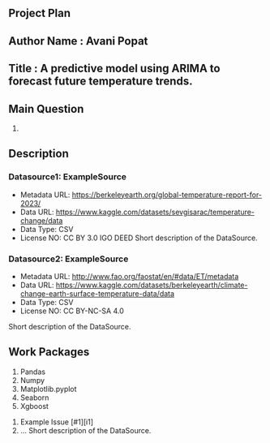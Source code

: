 ## Project Plan
## Author Name : Avani Popat
## Title : A predictive model using ARIMA to forecast future temperature trends.


## Main Question

<!-- Think about one main question you want to answer based on the data. -->
1. 

## Description


### Datasource1: ExampleSource
* Metadata URL: https://berkeleyearth.org/global-temperature-report-for-2023/
* Data URL: https://www.kaggle.com/datasets/sevgisarac/temperature-change/data
* Data Type: CSV
* License NO: CC BY 3.0 IGO DEED
Short description of the DataSource.
### Datasource2: ExampleSource
* Metadata URL: http://www.fao.org/faostat/en/#data/ET/metadata
* Data URL: https://www.kaggle.com/datasets/berkeleyearth/climate-change-earth-surface-temperature-data/data
* Data Type: CSV
* License NO: CC BY-NC-SA 4.0

Short description of the DataSource.
## Work Packages

1) Pandas 
2) Numpy 
3) Matplotlib.pyplot 
4) Seaborn 
5) Xgboost 

1. Example Issue [#1][i1]
2. ...
Short description of the DataSource.


